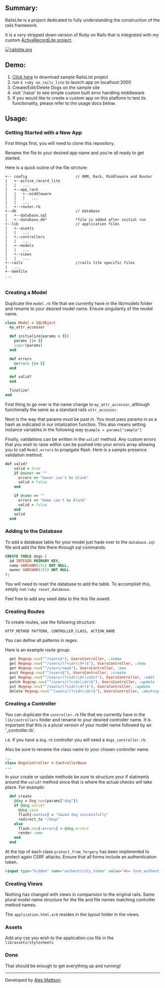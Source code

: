 

Summary:
--------
RailsLite is a project dedicated to fully understanding the construction of the rails framework.

It is a _very_ stripped down version of Ruby on Rails that is integrated with my custom [ActiveRecordLite project](http://github.com/amattson21/ActiveRecordLite).

[![railslite.jpg](https://s4.postimg.org/514g1lo0d/railslite.jpg)](//github.com/amattson21/RailsLite/)


Demo:
-----

1. [Click here](http://github.com/amattson21/RailsLite/rails/assets/DogsLite.zip) to download sample RailsList project
2. run ``$ ruby on_rails_lite`` to launch app on localhost:3000
3. Create/Edit/Delete Dogs on the sample site
4. visit '/raise' to see simple custom built error handling middleware
5. If you would like to create a custom app on this platform to test its functionality, please refer to the usage docs below.


Usage:
------

### Getting Started with a New App ###


First things first, you will need to clone this repository.

Rename the file to your desired app name and you're all ready to get started.

Here is a quick outine of the file strcture:

```
+-- config 						// ORM, Rack, Middleware and Router
|	+--active_record_lite
|	|	...
|	+--app_rack
|	|	+--middleware
|	|	|	...
|	|	...
|	+--router.rb
+--db							// database
|	+--database.sql
|	+--database.db* 			*file is added after initial run
+--lib							// application files
|	+--assets
|	|	...
|	+--controllers
|	|	...
|	+--models
|	|	...
|	+--views
|	|	...
+--rails 						//rails lite specific files
|	...
+--Gemfile
...


```


### Creating a Model ###

Duplicate the ``model.rb`` file that we currently have in the lib/models folder and rename to your desired model name. Ensure singularity of the model name.

```ruby
class Model < SQLObject
  my_attr_accessor

  def initialize(params = {})
    params ||= {}
    super(params)
  end

  def errors
    @errors ||= []
  end

  def valid?
  end

  finalize!
end
```

First thing to go over is the name change to ``my_attr_accessor``, although functionally the same as a standard rails ``attr_accessor``.

Next is the way that params must be past in. You must pass params in as a hash as indicated in our intialization function. This also means setting instance variables in the following way ``@sample = params["sample"]``

Finally, validations can be written in the ``valid?`` method. Any custom errors that you wish to raise within can be pushed into your errors array allowing you to call ``Model.errors`` to propigate flash. Here is a sample presence validation method:

```ruby
def valid?
    valid = true
    if @owner == ""
      errors << "Owner can't be blank"
      valid = false
    end

    if @name == ""
      errors << "Name can't be blank"
      valid = false
    end
    valid
  end
```
### Adding to the Database ###

To add a database table for your model just hade over to the ``database.sql`` file and add the tble there through sql commands.

```sql
CREATE TABLE dogs (
  id INTEGER PRIMARY KEY,
  name VARCHAR(255) NOT NULL,
  owner VARCHAR(255) NOT NULL
);
```
You will need to reset the database to add the table. To accomplish this, simply run ``ruby reset_database``.

Feel free to add any seed data to the this file aswell.


### Creating Routes ###

To create routes, use the following structure:
```
HTTP_METHOD PATTERN, CONTROLLER_CLASS, ACTION_NAME
```  
  You can define all patterns in regex.

  Here is an example route group:
```ruby  
  get Regexp.new("^/users$"), UsersController, :index
  get Regexp.new("^/users/(?<id>\\d+)$"), UsersController, :show
  get Regexp.new("^/users/new$"), UsersController, :new
  post Regexp.new("^/users$"), UsersController, :create
  get Regexp.new("^/users/(?<id>\\d+)/edit"), UsersController, :edit
  patch Regexp.new("^/users/(?<id>\\d+)$"), UsersController, :update
  put Regexp.new("^/users/(?<id>\\d+)$"), UsersController, :update
  delete Regexp.new("^/users/(?<id>\\d+)$"), UsersController, :destroy
```

### Creating a Controller ###

You can duplicate the ``controller.rb`` file that we currently have in the ``lib/controllers`` folder and rename to your desired controller name. It is important that this is a plural version of your model name followed by an '_controller.rb'.

i.e. if you have a ``dog.rb`` controller you will need a `dogs_controller.rb`.

Also be sure to rename the class name to your chosen controller name.

```ruby
...
class DogsController < ControllerBase
...
```

In your create or update methods be sure to structure your if statments around the ``valid?`` method since that is where the actual checks will take place. For example:

```ruby
  def create
    @dog = Dog.new(params["dog"])
    if @dog.valid?
      @dog.save
      flash[:notice] = "Saved dog successfully"
      redirect_to "/dogs"
    else
      flash.now[:errors] = @dog.errors
      render :new
    end
  end
```

At the top of each class ``protect_from_forgery`` has been implimented to protect again CSRF attacks. Ensure that all forms include an authentication token.
```html
<input type="hidden" name="authenticity_token" value="<%= form_authenticity_token %>">
```
### Creating Views ###

Nothing has changed with views in comparision to the original rails. Same plural model name structure for the file and file names matching controller method names.

The ``application.html.erb`` resides in the layout folder in the views.

### Assets ###

Add any css you wish to the application.css file in the ``lib/assets/stylesheets``

### Done ###

That should be enough to get everything up and running!

---
Developed by [Alex Mattson](http://www.alexmattson.com)
